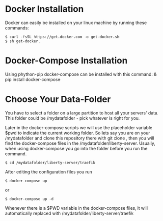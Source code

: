 # Docker Installation
Docker can easily be installed on your linux machine by running these commands:
```
$ curl -fsSL https://get.docker.com -o get-docker.sh
$ sh get-docker.
```

# Docker-Compose Installation
Using phython-pip docker-compose can be installed with this command:
& pip install docker-compose

# Choose Your Data-Folder
You have to select a folder on a large partition to host all your servers' data. This folder could be /mydatafolder - pick whatever is right for you.

Later in the docker-compose scripts we will use the placeholder variable $pwd to indicate the current working folder. So lets say you are on your /mydatafolder and clone this repository there with git clone <repository>, then you will find the docker-compose files in the /mydatafolder/liberty-server. Usually, when using docker-compose you go into the folder before you run the command.
```
$ cd /mydatafolder/liberty-server/traefik
```
After editing the configuration files you run
```
$ docker-compose up
```
or
```
$ docker-compose up -d
```

Whenever there is a $PWD variable in the docker-compose files, it will automatically replaced with /mydatafolder/liberty-server/traefik
